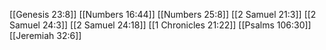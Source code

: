 [[Genesis 23:8]]
[[Numbers 16:44]]
[[Numbers 25:8]]
[[2 Samuel 21:3]]
[[2 Samuel 24:3]]
[[2 Samuel 24:18]]
[[1 Chronicles 21:22]]
[[Psalms 106:30]]
[[Jeremiah 32:6]]
